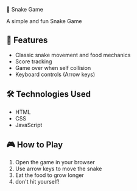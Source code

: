  🐍 Snake Game

A simple and fun Snake Game

## 🔎 Features
- Classic snake movement and food mechanics
- Score tracking
- Game over when self collision
- Keyboard controls (Arrow keys)

## 🛠️ Technologies Used
- HTML
- CSS
- JavaScript

## 🎮 How to Play
1. Open the game in your browser
2. Use arrow keys to move the snake
3. Eat the food to grow longer
4. don't hit yourself!

